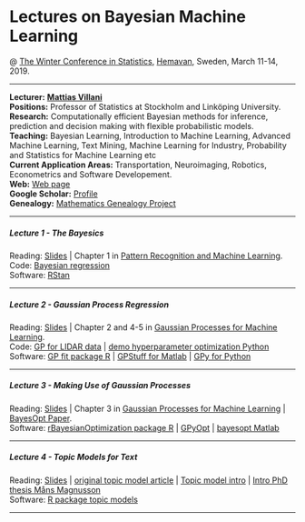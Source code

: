 # Lectures on Bayesian Machine Learning
@ [The Winter Conference in Statistics](https://www.umu.se/en/winter-conference-in-statistics-2019/), [Hemavan](https://www.google.com/maps/place/920+66+Hemavan/@65.902074,6.1270886,5z/data=!4m5!3m4!1s0x4676882066e6040b:0xd2ce47df9c5d9884!8m2!3d65.814906!4d15.0876887), Sweden, March 11-14, 2019.



---

**Lecturer:** [**Mattias Villani**](https://www.mattiasvillani.com/) \
**Positions:** Professor of Statistics at Stockholm and Linköping University.\
**Research:** Computationally efficient Bayesian methods for inference, prediction and decision making with flexible probabilistic models. \
**Teaching:** Bayesian Learning, Introduction to Machine Learning, Advanced Machine Learning, Text Mining, Machine Learning for Industry, Probability and Statistics for Machine Learning etc \
**Current Application Areas:** Transportation, Neuroimaging, Robotics, Econometrics and Software Developement. \
**Web:** [Web page](https://www.mattiasvillani.com/) \
**Google Scholar:** [Profile](https://scholar.google.se/citations?user=lyW8fWYAAAAJ&hl=sv) \
**Genealogy:** [Mathematics Genealogy Project](https://www.genealogy.math.ndsu.nodak.edu/id.php?id=104187) 

---

##### Lecture 1 - The Bayesics

Reading: [Slides](https://github.com/mattiasvillani/WinterConfHemavan2019/raw/master/Slides/Lecture1.pdf) | Chapter 1 in [Pattern Recognition and Machine Learning](https://www.springer.com/us/book/9780387310732). \
Code: [Bayesian regression](https://github.com/mattiasvillani/WinterConfHemavan2019/raw/master/Code/FindMaxDose.R) \
Software: [RStan](https://mc-stan.org/users/interfaces/rstan)

---

##### Lecture 2 - Gaussian Process Regression 

Reading: [Slides](https://github.com/mattiasvillani/WinterConfHemavan2019/raw/master/Slides/Lecture2.pdf) | Chapter 2 and 4-5 in [Gaussian Processes for Machine Learning](http://www.gaussianprocess.org/gpml/chapters/RW.pdf). \
Code: [GP for LIDAR data](https://github.com/mattiasvillani/WinterConfHemavan2019/raw/master/Code/GP4LidarData.R) | [demo hyperparameter optimization Python](https://github.com/mattiasvillani/WinterConfHemavan2019/raw/master/Code/hyperParamOptimDemo.py) \
Software: [GP fit package R](https://cran.r-project.org/web/packages/GPfit/index.html) | [GPStuff for Matlab](https://github.com/gpstuff-dev/gpstuff) | [GPy for Python](https://github.com/SheffieldML/GPy)


---

##### Lecture 3 - Making Use of Gaussian Processes

Reading: [Slides](https://github.com/mattiasvillani/WinterConfHemavan2019/raw/master/Slides/Lecture3.pdf) | Chapter 3 in [Gaussian Processes for Machine Learning](http://www.gaussianprocess.org/gpml/chapters/RW.pdf) | [BayesOpt Paper](https://arxiv.org/pdf/1206.2944.pdf). \
Software: [rBayesianOptimization package R](https://cran.r-project.org/web/packages/rBayesianOptimization/index.html) | [GPyOpt](https://sheffieldml.github.io/GPyOpt/) | [bayesopt Matlab](https://www.mathworks.com/help/stats/bayesopt.html)

---

##### Lecture 4 - Topic Models for Text 

Reading: [Slides](https://github.com/mattiasvillani/WinterConfHemavan2019/raw/master/Slides/Lecture4.pdf)  | [original topic model article](http://www.cs.columbia.edu/~blei/papers/BleiNgJordan2003.pdf)  | [Topic model intro](http://www.cs.columbia.edu/~blei/papers/Blei2012.pdf) | [Intro PhD thesis Måns Magnusson](http://liu.diva-portal.org/smash/get/diva2:1201965/FULLTEXT01.pdf)\
Software: [R package topic models](https://cran.r-project.org/web/packages/topicmodels/index.html)

---


